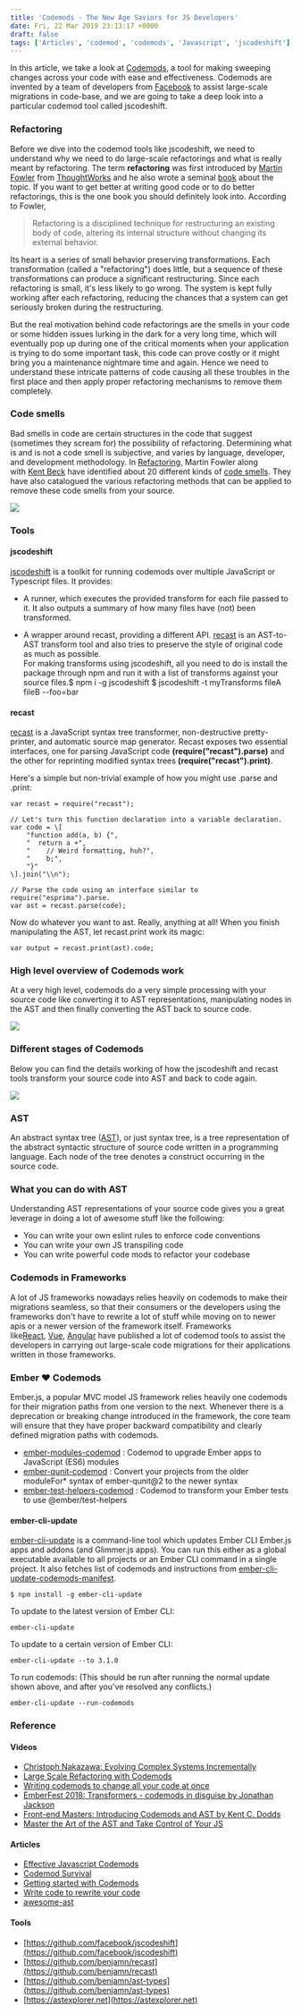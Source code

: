 ```yaml
---
title: 'Codemods - The New Age Saviors for JS Developers'
date: Fri, 22 Mar 2019 23:13:17 +0000
draft: false
tags: ['Articles', 'codemod', 'codemods', 'Javascript', 'jscodeshift']
---
```


In this article, we take a look at [Codemods](https://github.com/facebook/codemod), a tool for making sweeping changes across your code with ease and effectiveness. Codemods are invented by a team of developers from [Facebook](https://facebook.com) to assist large-scale migrations in code-base, and we are going to take a deep look into a particular codemod tool called jscodeshift.

### Refactoring

Before we dive into the codemod tools like jscodeshift, we need to understand why we need to do large-scale refactorings and what is really meant by refactoring. The term **refactoring** was first introduced by [Martin Fowler](https://martinfowler.com/) from [ThoughtWorks](http://www.thoughtworks.com/) and he also wrote a seminal [book](https://martinfowler.com/books/refactoring.html) about the topic. If you want to get better at writing good code or to do better refactorings, this is the one book you should definitely look into. According to Fowler,

> Refactoring is a disciplined technique for restructuring an existing body of code, altering its internal structure without changing its external behavior.

Its heart is a series of small behavior preserving transformations. Each transformation (called a "refactoring") does little, but a sequence of these transformations can produce a significant restructuring. Since each refactoring is small, it's less likely to go wrong. The system is kept fully working after each refactoring, reducing the chances that a system can get seriously broken during the restructuring.

But the real motivation behind code refactorings are the smells in your code or some hidden issues lurking in the dark for a very long time, which will eventually pop up during one of the critical moments when your application is trying to do some important task, this code can prove costly or it might bring you a maintenance nightmare time and again. Hence we need to understand these intricate patterns of code causing all these troubles in the first place and then apply proper refactoring mechanisms to remove them completely.

### Code smells

Bad smells in code are certain structures in the code that suggest (sometimes they scream for) the possibility of refactoring. Determining what is and is not a code smell is subjective, and varies by language, developer, and development methodology. In [Refactoring](https://refactoring.com/), Martin Fowler along with [Kent Beck](https://en.wikipedia.org/wiki/Kent_Beck) have identified about 20 different kinds of [code smells](https://en.wikipedia.org/wiki/Code_smell). They have also catalogued the various refactoring methods that can be applied to remove these code smells from your source.

![](http://hangaroundtheweb.com/wp-content/uploads/2019/03/common-code-smells.png)

### Tools

#### jscodeshift

[jscodeshift](https://github.com/facebook/jscodeshift) is a toolkit for running codemods over multiple JavaScript or Typescript files. It provides:

*   A runner, which executes the provided transform for each file passed to it. It also outputs a summary of how many files have (not) been transformed.  
    
*   A wrapper around recast, providing a different API. [recast](https://github.com/benjamn/recast) is an AST-to-AST transform tool and also tries to preserve the style of original code as much as possible.  
    For making transforms using jscodeshift, all you need to do is install the package through npm and run it with a list of transforms against your source files.$ npm i -g jscodeshift $ jscodeshift -t myTransforms fileA fileB --foo=bar

#### recast

[recast](https://github.com/benjamn/recast) is a JavaScript syntax tree transformer, non-destructive pretty-printer, and automatic source map generator. Recast exposes two essential interfaces, one for parsing JavaScript code **(require("recast").parse)** and the other for reprinting modified syntax trees **(require("recast").print)**.

Here's a simple but non-trivial example of how you might use .parse and .print:

```
var recast = require("recast");

// Let's turn this function declaration into a variable declaration.
var code = \[
    "function add(a, b) {",
    "  return a +",
    "    // Weird formatting, huh?",
    "    b;",
    "}"
\].join("\\n");

// Parse the code using an interface similar to require("esprima").parse.
var ast = recast.parse(code);
```

Now do whatever you want to ast. Really, anything at all! When you finish manipulating the AST, let recast.print work its magic:

```
var output = recast.print(ast).code;
```

### High level overview of Codemods work

At a very high level, codemods do a very simple processing with your source code like converting it to AST representations, manipulating nodes in the AST and then finally converting the AST back to source code.

![](http://hangaroundtheweb.com/wp-content/uploads/2019/03/codemod-high-level.png)

### Different stages of Codemods

Below you can find the details working of how the jscodeshift and recast tools transform your source code into AST and back to code again.

![](http://hangaroundtheweb.com/wp-content/uploads/2019/03/codemod-stage-final.png)

### AST

An abstract syntax tree ([AST](https://en.wikipedia.org/wiki/Abstract_syntax_tree)), or just syntax tree, is a tree representation of the abstract syntactic structure of source code written in a programming language. Each node of the tree denotes a construct occurring in the source code.

### What you can do with AST

Understanding AST representations of your source code gives you a great leverage in doing a lot of awesome stuff like the following:

*   You can write your own eslint rules to enforce code conventions
*   You can write your own JS transpiling code
*   You can write powerful code mods to refactor your codebase

### Codemods in Frameworks

A lot of JS frameworks nowadays relies heavily on codemods to make their migrations seamless, so that their consumers or the developers using the frameworks don't have to rewrite a lot of stuff while moving on to newer apis or a newer version of the framework itself. Frameworks like[React](https://reactjs.org/), [Vue](https://vuejs.org/), [Angular](https://angular.io/) have published a lot of codemod tools to assist the developers in carrying out large-scale code migrations for their applications written in those frameworks.

### Ember ❤ Codemods

Ember.js, a popular MVC model JS framework relies heavily one codemods for their migration paths from one version to the next. Whenever there is a deprecation or breaking change introduced in the framework, the core team will ensure that they have proper backward compatibility and clearly defined migration paths with codemods.

*   [ember-modules-codemod](https://github.com/ember-cli/ember-modules-codemod) : Codemod to upgrade Ember apps to JavaScript (ES6) modules
*   [ember-qunit-codemod](https://github.com/rwjblue/ember-qunit-codemod) : Convert your projects from the older moduleFor\* syntax of ember-qunit@2 to the newer syntax
*   [ember-test-helpers-codemod](https://github.com/simonihmig/ember-test-helpers-codemod) : Codemod to transform your Ember tests to use @ember/test-helpers

#### ember-cli-update

[ember-cli-update](https://github.com/ember-cli/ember-cli-update#readme) is a command-line tool which updates Ember CLI Ember.js apps and addons (and Glimmer.js apps). You can run this either as a global executable available to all projects or an Ember CLI command in a single project. It also fetches list of codemods and instructions from [ember-cli-update-codemods-manifest](https://github.com/ember-cli/ember-cli-update-codemods-manifest).

```
$ npm install -g ember-cli-update

```

To update to the latest version of Ember CLI:

```
ember-cli-update

```

To update to a certain version of Ember CLI:

```
ember-cli-update --to 3.1.0

```

To run codemods: (This should be run after running the normal update shown above, and after you've resolved any conflicts.)

```
ember-cli-update --run-codemods

```

### Reference

#### Videos

*   [Christoph Nakazawa: Evolving Complex Systems Incrementally](https://www.youtube.com/watch?v=d0pOgY8__JM)
*   [Large Scale Refactoring with Codemods](https://www.youtube.com/watch?v=1X9p-RUUkak)
*   [Writing codemods to change all your code at once](https://www.youtube.com/watch?v=8r_sXUDoPYo)
*   [EmberFest 2018: Transformers - codemods in disguise by Jonathan Jackson](https://www.youtube.com/watch?v=mkg3NWcloOw&list=LLVxvrINFNKL9kCbakNFjstg&index=9&t=0s)
*   [Front-end Masters: Introducing Codemods and AST by Kent C. Dodds](https://frontendmasters.com/courses/linting-asts/introducing-codemods-and-ast/)
*   [Master the Art of the AST and Take Control of Your JS](https://www.youtube.com/watch?v=C06MohLG_3s)

#### Articles

*   [Effective Javascript Codemods](https://medium.com/@cpojer/effective-javascript-codemods-5a6686bb46fb)
*   [Codemod Survival](https://benmccormick.org/2018/06/18/codemod-survival/)
*   [Getting started with Codemods](https://www.sitepoint.com/getting-started-with-codemods/)
*   [Write code to rewrite your code](https://www.toptal.com/javascript/write-code-to-rewrite-your-code)
*   [awesome-ast](https://github.com/cowchimp/awesome-ast)

#### Tools

*   [https://github.com/facebook/jscodeshift](https://github.com/facebook/jscodeshift)
*   [https://github.com/benjamn/recast](https://github.com/benjamn/recast)
*   [https://github.com/benjamn/ast-types](https://github.com/benjamn/ast-types)
*   [https://astexplorer.net](https://astexplorer.net)